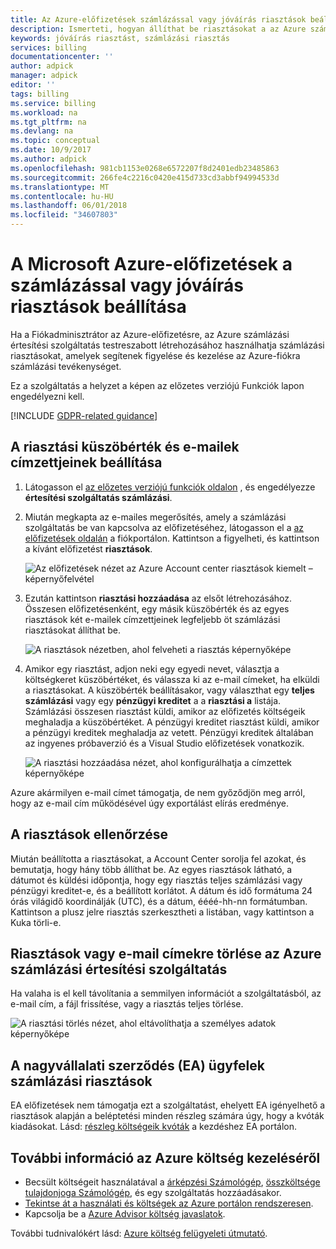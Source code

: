 ```yaml
---
title: Az Azure-előfizetések számlázással vagy jóváírás riasztások beállítása |} Microsoft Docs
description: Ismerteti, hogyan állíthat be riasztásokat a az Azure számlázásának számlázási meglepetések számát elkerülése érdekében.
keywords: jóváírás riasztást, számlázási riasztás
services: billing
documentationcenter: ''
author: adpick
manager: adpick
editor: ''
tags: billing
ms.service: billing
ms.workload: na
ms.tgt_pltfrm: na
ms.devlang: na
ms.topic: conceptual
ms.date: 10/9/2017
ms.author: adpick
ms.openlocfilehash: 981cb1153e0268e6572207f8d2401edb23485863
ms.sourcegitcommit: 266fe4c2216c0420e415d733cd3abbf94994533d
ms.translationtype: MT
ms.contentlocale: hu-HU
ms.lasthandoff: 06/01/2018
ms.locfileid: "34607803"
---
```

# <a name="set-up-billing-or-credit-alerts-for-your-microsoft-azure-subscriptions"></a>A Microsoft Azure-előfizetések a számlázással vagy jóváírás riasztások beállítása
Ha a Fiókadminisztrátor az Azure-előfizetésre, az Azure számlázási értesítési szolgáltatás testreszabott létrehozásához használhatja számlázási riasztásokat, amelyek segítenek figyelése és kezelése az Azure-fiókra számlázási tevékenységet.

Ez a szolgáltatás a helyzet a képen az előzetes verziójú Funkciók lapon engedélyezni kell.

[!INCLUDE [GDPR-related guidance](../../includes/gdpr-intro-sentence.md)]

## <a name="set-the-alert-threshold-and-email-recipients"></a>A riasztási küszöbérték és e-mailek címzettjeinek beállítása
1. Látogasson el [az előzetes verziójú funkciók oldalon](https://account.windowsazure.com/PreviewFeatures) , és engedélyezze **értesítési szolgáltatás számlázási**.

1. Miután megkapta az e-mailes megerősítés, amely a számlázási szolgáltatás be van kapcsolva az előfizetéséhez, látogasson el a [az előfizetések oldalán](https://account.windowsazure.com/Subscriptions) a fiókportálon. Kattintson a figyelheti, és kattintson a kívánt előfizetést **riasztások**.

    ![Az előfizetések nézet az Azure Account center riasztások kiemelt – képernyőfelvétel][Image1]

2. Ezután kattintson **riasztási hozzáadása** az elsőt létrehozásához. Összesen előfizetésenként, egy másik küszöbérték és az egyes riasztások két e-mailek címzettjeinek legfeljebb öt számlázási riasztásokat állíthat be.

    ![A riasztások nézetben, ahol felveheti a riasztás képernyőképe][Image2]

3. Amikor egy riasztást, adjon neki egy egyedi nevet, választja a költségkeret küszöbértéket, és válassza ki az e-mail címeket, ha elküldi a riasztásokat. A küszöbérték beállításakor, vagy választhat egy **teljes számlázási** vagy egy **pénzügyi kreditet** a a **riasztási a** listája. Számlázási összesen riasztást küldi, amikor az előfizetés költségeik meghaladja a küszöbértéket. A pénzügyi kreditet riasztást küldi, amikor a pénzügyi kreditek meghaladja az vetett. Pénzügyi kreditek általában az ingyenes próbaverzió és a Visual Studio előfizetések vonatkozik.

    ![A riasztási hozzáadása nézet, ahol konfigurálhatja a címzettek képernyőképe][Image3]

Azure akármilyen e-mail címet támogatja, de nem győződjön meg arról, hogy az e-mail cím működésével úgy exportálást elírás eredménye.

## <a name="check-on-your-alerts"></a>A riasztások ellenőrzése
Miután beállította a riasztásokat, a Account Center sorolja fel azokat, és bemutatja, hogy hány több állíthat be. Az egyes riasztások látható, a dátumot és küldési időpontja, hogy egy riasztás teljes számlázási vagy pénzügyi kreditet-e, és a beállított korlátot. A dátum és idő formátuma 24 órás világidő koordinálják (UTC), és a dátum, éééé-hh-nn formátumban. Kattintson a plusz jelre riasztás szerkesztheti a listában, vagy kattintson a Kuka törli-e.

## <a name="delete-alerts-or-email-addresses-from-the-azure-billing-alert-service"></a>Riasztások vagy e-mail címekre törlése az Azure számlázási értesítési szolgáltatás
Ha valaha is el kell távolítania a semmilyen információt a szolgáltatásból, az e-mail cím, a fájl frissítése, vagy a riasztás teljes törlése.

   ![A riasztási törlés nézet, ahol eltávolíthatja a személyes adatok képernyőképe][Image4]

## <a name="billing-alerts-for-enterprise-agreement-ea-customers"></a>A nagyvállalati szerződés (EA) ügyfelek számlázási riasztások
EA előfizetések nem támogatja ezt a szolgáltatást, ehelyett EA igényelhető a riasztások alapján a beléptetési minden részleg számára úgy, hogy a kvóták kiadásokat. Lásd: [részleg költségeik kvóták](https://ea.azure.com/helpdocs/departmentSpendingQuotas) a kezdéshez EA portálon.

## <a name="learn-more-about-azure-cost-management"></a>További információ az Azure költség kezeléséről
- Becsült költségeit használatával a [árképzési Számológép](https://azure.microsoft.com/pricing/calculator/), [összköltsége tulajdonjoga Számológép](https://aka.ms/azure-tco-calculator), és egy szolgáltatás hozzáadásakor.
- [Tekintse át a használati és költségek az Azure portálon rendszeresen](billing-getting-started.md#costs).
- Kapcsolja be a [Azure Advisor költség javaslatok](../advisor/advisor-cost-recommendations.md).

További tudnivalókért lásd: [Azure költség felügyeleti útmutató](billing-getting-started.md).

[Image1]: ./media/azure-billing-set-up-alerts/billingalert1.png 
[Image2]: ./media/azure-billing-set-up-alerts/billingalert2.png
[Image3]: ./media/azure-billing-set-up-alerts/billingalerts3.png 
[Image4]: ./media/azure-billing-set-up-alerts/AlertsDeleteScreen1.PNG
